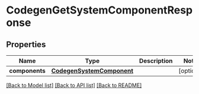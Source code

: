 # CodegenGetSystemComponentResponse

## Properties
Name | Type | Description | Notes
------------ | ------------- | ------------- | -------------
**components** | [**CodegenSystemComponent**](CodegenSystemComponent.md) |  | [optional] 

[[Back to Model list]](../README.md#documentation-for-models) [[Back to API list]](../README.md#documentation-for-api-endpoints) [[Back to README]](../README.md)


